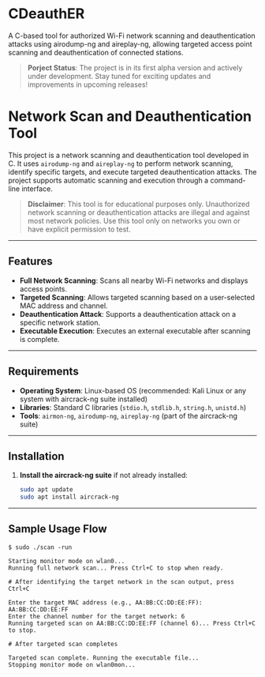 # CDeauthER
A C-based tool for authorized Wi-Fi network scanning and deauthentication attacks using airodump-ng and aireplay-ng, allowing targeted access point scanning and deauthentication of connected stations.

> **Porject Status**: The project is in its first alpha version and actively under development. Stay tuned for exciting updates and improvements in upcoming releases!

# Network Scan and Deauthentication Tool

This project is a network scanning and deauthentication tool developed in C. It uses `airodump-ng` and `aireplay-ng` to perform network scanning, identify specific targets, and execute targeted deauthentication attacks. The project supports automatic scanning and execution through a command-line interface.

> **Disclaimer**: This tool is for educational purposes only. Unauthorized network scanning or deauthentication attacks are illegal and against most network policies. Use this tool only on networks you own or have explicit permission to test.

---

## Features

- **Full Network Scanning**: Scans all nearby Wi-Fi networks and displays access points.
- **Targeted Scanning**: Allows targeted scanning based on a user-selected MAC address and channel.
- **Deauthentication Attack**: Supports a deauthentication attack on a specific network station.
- **Executable Execution**: Executes an external executable after scanning is complete.

---

## Requirements

- **Operating System**: Linux-based OS (recommended: Kali Linux or any system with aircrack-ng suite installed)
- **Libraries**: Standard C libraries (`stdio.h`, `stdlib.h`, `string.h`, `unistd.h`)
- **Tools**: `airmon-ng`, `airodump-ng`, `aireplay-ng` (part of the aircrack-ng suite)

---

## Installation

1. **Install the aircrack-ng suite** if not already installed:

   ```bash
   sudo apt update
   sudo apt install aircrack-ng

---

## Sample Usage Flow

```
$ sudo ./scan -run

Starting monitor mode on wlan0...
Running full network scan... Press Ctrl+C to stop when ready.

# After identifying the target network in the scan output, press Ctrl+C

Enter the target MAC address (e.g., AA:BB:CC:DD:EE:FF): AA:BB:CC:DD:EE:FF
Enter the channel number for the target network: 6
Running targeted scan on AA:BB:CC:DD:EE:FF (channel 6)... Press Ctrl+C to stop.

# After targeted scan completes

Targeted scan complete. Running the executable file...
Stopping monitor mode on wlan0mon...

```
